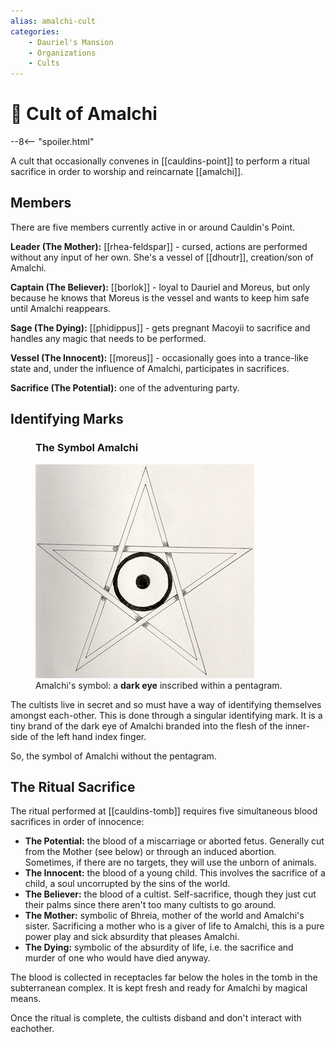 ```yaml
---
alias: amalchi-cult
categories:
    - Dauriel's Mansion
    - Organizations
    - Cults
---
```

# 🔐 Cult of Amalchi

--8<-- "spoiler.html"

A cult that occasionally convenes in [[cauldins-point]] to perform a ritual sacrifice in order to worship and reincarnate [[amalchi]].

## Members

There are five members currently active in or around Cauldin's Point.

**Leader (The Mother):** [[rhea-feldspar]] - cursed, actions are performed without any input of her own. She's a vessel of [[dhoutr]], creation/son of Amalchi.

**Captain (The Believer):** [[borlok]] - loyal to Dauriel and Moreus, but only because he knows that Moreus is the vessel and wants to keep him safe until Amalchi reappears.

**Sage (The Dying):** [[phidippus]] - gets pregnant Macoyii to sacrifice and handles any magic that needs to be performed.

**Vessel (The Innocent):** [[moreus]] - occasionally goes into a trance-like state and, under the influence of Amalchi, participates in sacrifices.

**Sacrifice (The Potential):** one of the adventuring party.

## Identifying Marks

<figure class="infobox right">
  <h3>The Symbol Amalchi</h3>
  <a href="/assets/images/amalchi-symbol-full.png">
    <img src="/assets/images/amalchi-symbol-tiny.png" />
  </a>
  <figcaption>
    Amalchi's symbol: a <strong>dark eye</strong> inscribed within a pentagram.
  </figcaption>
</figure>

The cultists live in secret and so must have a way of identifying themselves amongst each-other. This is done through a singular identifying mark. It is a tiny brand of the dark eye of Amalchi branded into the flesh of the inner-side of the left hand index finger.

So, the symbol of Amalchi without the pentagram.

## The Ritual Sacrifice

The ritual performed at [[cauldins-tomb]] requires five simultaneous blood sacrifices in order of innocence:

* **The Potential:** the blood of a miscarriage or aborted fetus. Generally cut from the Mother (see below) or through an induced abortion. Sometimes, if there are no targets, they will use the unborn of animals.
* **The Innocent:** the blood of a young child. This involves the sacrifice of a child, a soul uncorrupted by the sins of the world.
* **The Believer:** the blood of a cultist. Self-sacrifice, though they just cut their palms since there aren't too many cultists to go around.
* **The Mother:** symbolic of Bhreia, mother of the world and Amalchi's sister. Sacrificing a mother who is a giver of life to Amalchi, this is a pure power play and sick absurdity that pleases Amalchi.
* **The Dying:** symbolic of the absurdity of life, i.e. the sacrifice and murder of one who would have died anyway.

The blood is collected in receptacles far below the holes in the tomb in the subterranean complex. It is kept fresh and ready for Amalchi by magical means.

Once the ritual is complete, the cultists disband and don't interact with eachother.
